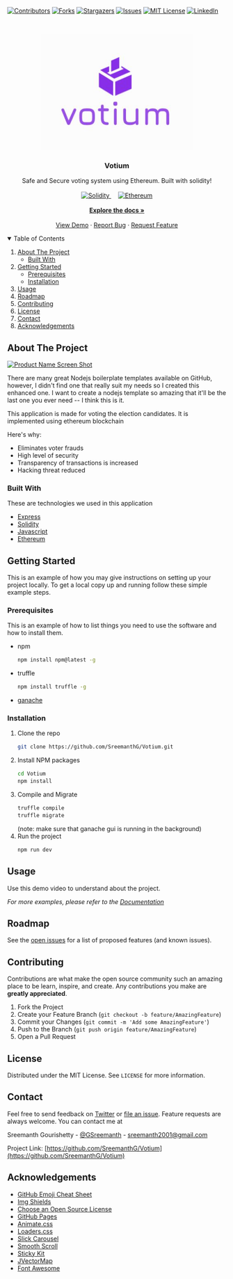 
[![Contributors][contributors-shield]][contributors-url]
[![Forks][forks-shield]][forks-url]
[![Stargazers][stars-shield]][stars-url]
[![Issues][issues-shield]][issues-url]
[![MIT License][license-shield]][license-url]
[![LinkedIn][linkedin-shield]][linkedin-url]

<!-- PROJECT LOGO -->
<br />
<p align="center">
  <a href="/">
    <img alt="Votium" title="Votium" src="logo.JPG" width="350">
  </a>

  <h3 align="center">Votium</h3>

  <p align="center">
    Safe and Secure voting system using Ethereum. Built with solidity!
    <br />
      <br />
    <a href="https://docs.soliditylang.org/en/v0.8.3/" >
      <img alt="Solidity" title="Solidity" src="https://miro.medium.com/max/596/0*JJsN4KUuwBRwI0yv.png" height="50px">
    </a>
    &nbsp;&nbsp;&nbsp;
    <a href="https://ethereum.org/en/">
      <img alt="Ethereum" title="Ethereum" src="https://ethereum.org/static/a110735dade3f354a46fc2446cd52476/1d713/eth-home-icon.png" height="50px">
    </a>
    <br />
      <br />
    <a href="https://github.com/sreemanthg/Votium"><strong>Explore the docs »</strong></a>
    <br />
    <br />
    <a href="https://github.com/SreemanthG/Votium">View Demo</a>
    ·
    <a href="https://github.com/SreemanthG/Votium/issues">Report Bug</a>
    ·
    <a href="https://github.com/SreemanthG/Votium/issues">Request Feature</a>
  </p>
</p>



<!-- TABLE OF CONTENTS -->
<details open="open">
  <summary>Table of Contents</summary>
  <ol>
    <li>
      <a href="#about-the-project">About The Project</a>
      <ul>
        <li><a href="#built-with">Built With</a></li>
      </ul>
    </li>
    <li>
      <a href="#getting-started">Getting Started</a>
      <ul>
        <li><a href="#prerequisites">Prerequisites</a></li>
        <li><a href="#installation">Installation</a></li>
      </ul>
    </li>
    <li><a href="#usage">Usage</a></li>
    <li><a href="#roadmap">Roadmap</a></li>
    <li><a href="#contributing">Contributing</a></li>
    <li><a href="#license">License</a></li>
    <li><a href="#contact">Contact</a></li>
    <li><a href="#acknowledgements">Acknowledgements</a></li>
  </ol>
</details>



<!-- ABOUT THE PROJECT -->
## About The Project

[![Product Name Screen Shot][product-screenshot]](https://assets.justinmind.com/wp-content/uploads/2018/02/what-is-screen-mockup-header.png)

<!-- <p align="center"><img src="https://assets.justinmind.com/wp-content/uploads/2018/02/what-is-screen-mockup-header.png" alt="Logo"></p> -->
There are many great Nodejs boilerplate templates available on GitHub, however, I didn't find one that really suit my needs so I created this enhanced one. I want to create a nodejs template so amazing that it'll be the last one you ever need -- I think this is it.

This application is made for voting the election candidates. It is implemented using ethereum blockchain 

Here's why:
* Eliminates voter frauds
* High level of security
* Transparency of transactions is increased
* Hacking threat reduced


### Built With

These are technologies we used in this application
* [Express](https://getbootstrap.com)
* [Solidity](https://jquery.com)
* [Javascript](https://laravel.com)
* [Ethereum](https://laravel.com)


<!-- GETTING STARTED -->
## Getting Started

This is an example of how you may give instructions on setting up your project locally.
To get a local copy up and running follow these simple example steps.

### Prerequisites

This is an example of how to list things you need to use the software and how to install them.
* npm
  ```sh
  npm install npm@latest -g
  ```
* truffle
  ```sh
  npm install truffle -g
  ```
* [ganache](https://www.trufflesuite.com/ganache)
  

 

### Installation

1. Clone the repo
   ```sh
   git clone https://github.com/SreemanthG/Votium.git
   ```
2. Install NPM packages
   ```sh
   cd Votium
   npm install
   ```
3. Compile and Migrate
   ```sh
   truffle compile
   truffle migrate
   ```
   (note: make sure that ganache gui is running in the background)
4. Run the project
   ```sh
   npm run dev
   ```


<!-- USAGE EXAMPLES -->
## Usage

Use this demo video to understand about the project.

_For more examples, please refer to the [Documentation](https://example.com)_



<!-- ROADMAP -->
## Roadmap

See the [open issues](https://github.com/sreemanthg/node-boilerplate-template/issues) for a list of proposed features (and known issues).



<!-- CONTRIBUTING -->
## Contributing

Contributions are what make the open source community such an amazing place to be learn, inspire, and create. Any contributions you make are **greatly appreciated**.

1. Fork the Project
2. Create your Feature Branch (`git checkout -b feature/AmazingFeature`)
3. Commit your Changes (`git commit -m 'Add some AmazingFeature'`)
4. Push to the Branch (`git push origin feature/AmazingFeature`)
5. Open a Pull Request



<!-- LICENSE -->
## License

Distributed under the MIT License. See `LICENSE` for more information.



<!-- CONTACT -->
## Contact
Feel free to send feedback on [Twitter](https://twitter.com/GSreemanth) or [file an issue](https://github.com/SreemanthG/meetings-api-appointy/issues/new). Feature requests are always welcome. You can contact me at 

Sreemanth Gourishetty - [@GSreemanth](https://twitter.com/GSreemanth) - sreemanth2001@gmail.com

Project Link: [https://github.com/SreemanthG/Votium](https://github.com/SreemanthG/Votium)



<!-- ACKNOWLEDGEMENTS -->
## Acknowledgements
* [GitHub Emoji Cheat Sheet](https://www.webpagefx.com/tools/emoji-cheat-sheet)
* [Img Shields](https://shields.io)
* [Choose an Open Source License](https://choosealicense.com)
* [GitHub Pages](https://pages.github.com)
* [Animate.css](https://daneden.github.io/animate.css)
* [Loaders.css](https://connoratherton.com/loaders)
* [Slick Carousel](https://kenwheeler.github.io/slick)
* [Smooth Scroll](https://github.com/cferdinandi/smooth-scroll)
* [Sticky Kit](http://leafo.net/sticky-kit)
* [JVectorMap](http://jvectormap.com)
* [Font Awesome](https://fontawesome.com)



<!-- MARKDOWN LINKS & IMAGES -->
<!-- https://www.markdownguide.org/basic-syntax/#reference-style-links -->
[contributors-shield]: https://img.shields.io/github/contributors/othneildrew/Best-README-Template.svg?style=for-the-badge
[contributors-url]: https://github.com/SreemanthG/Votium/graphs/contributors
[forks-shield]: https://img.shields.io/github/forks/othneildrew/Best-README-Template.svg?style=for-the-badge
[forks-url]: https://github.com/SreemanthG/Votium/network/members
[stars-shield]: https://img.shields.io/github/stars/othneildrew/Best-README-Template.svg?style=for-the-badge
[stars-url]: https://github.com/SreemanthG/Votium/stargazers
[issues-shield]: https://img.shields.io/github/issues/othneildrew/Best-README-Template.svg?style=for-the-badge
[issues-url]: https://github.com/SreemanthG/Votium/issues
[license-shield]: https://img.shields.io/github/license/othneildrew/Best-README-Template.svg?style=for-the-badge
[license-url]: https://github.com/SreemanthG/Votium/blob/master/LICENSE
[linkedin-shield]: https://img.shields.io/badge/-LinkedIn-black.svg?style=for-the-badge&logo=linkedin&colorB=555
[linkedin-url]: https://linkedin.com/in/sreemanth-gourishetty-b60a48182/
[product-screenshot]: https://assets.justinmind.com/wp-content/uploads/2018/02/what-is-screen-mockup-header.png
